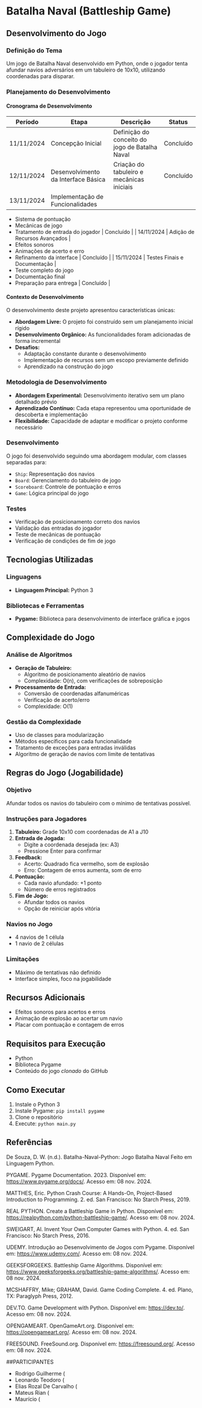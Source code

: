 # Batalha Naval (Battleship Game)

## Desenvolvimento do Jogo

### Definição do Tema
Um jogo de Batalha Naval desenvolvido em Python, onde o jogador tenta afundar navios adversários em um tabuleiro de 10x10, utilizando coordenadas para disparar.

### Planejamento do Desenvolvimento

#### Cronograma de Desenvolvimento
| Período | Etapa | Descrição | Status |
|---------|-------|-----------|--------|
| 11/11/2024 | Concepção Inicial | Definição do conceito do jogo de Batalha Naval | Concluído |
| 12/11/2024 | Desenvolvimento da Interface Básica | Criação do tabuleiro e mecânicas iniciais | Concluído |
| 13/11/2024 | Implementação de Funcionalidades | 
- Sistema de pontuação
- Mecânicas de jogo
- Tratamento de entrada do jogador | Concluído |
| 14/11/2024 | Adição de Recursos Avançados | 
- Efeitos sonoros
- Animações de acerto e erro
- Refinamento da interface | Concluído |
| 15/11/2024 | Testes Finais e Documentação | 
- Teste completo do jogo
- Documentação final
- Preparação para entrega | Concluído |

#### Contexto de Desenvolvimento
O desenvolvimento deste projeto apresentou características únicas:
- **Abordagem Livre:** O projeto foi construído sem um planejamento inicial rígido
- **Desenvolvimento Orgânico:** As funcionalidades foram adicionadas de forma incremental
- **Desafios:** 
  * Adaptação constante durante o desenvolvimento
  * Implementação de recursos sem um escopo previamente definido
  * Aprendizado na construção do jogo

### Metodologia de Desenvolvimento
- **Abordagem Experimental:** Desenvolvimento iterativo sem um plano detalhado prévio
- **Aprendizado Contínuo:** Cada etapa representou uma oportunidade de descoberta e implementação
- **Flexibilidade:** Capacidade de adaptar e modificar o projeto conforme necessário

### Desenvolvimento
O jogo foi desenvolvido seguindo uma abordagem modular, com classes separadas para:
- `Ship`: Representação dos navios
- `Board`: Gerenciamento do tabuleiro de jogo
- `Scoreboard`: Controle de pontuação e erros
- `Game`: Lógica principal do jogo

### Testes
- Verificação de posicionamento correto dos navios
- Validação das entradas do jogador
- Teste de mecânicas de pontuação
- Verificação de condições de fim de jogo

## Tecnologias Utilizadas

### Linguagens
- **Linguagem Principal:** Python 3

### Bibliotecas e Ferramentas
- **Pygame:** Biblioteca para desenvolvimento de interface gráfica e jogos

## Complexidade do Jogo

### Análise de Algoritmos
- **Geração de Tabuleiro:** 
  * Algoritmo de posicionamento aleatório de navios
  * Complexidade: O(n), com verificações de sobreposição
- **Processamento de Entrada:** 
  * Conversão de coordenadas alfanuméricas
  * Verificação de acerto/erro
  * Complexidade: O(1)

### Gestão da Complexidade
- Uso de classes para modularização
- Métodos específicos para cada funcionalidade
- Tratamento de exceções para entradas inválidas
- Algoritmo de geração de navios com limite de tentativas

## Regras do Jogo (Jogabilidade)

### Objetivo
Afundar todos os navios do tabuleiro com o mínimo de tentativas possível.

### Instruções para Jogadores
1. **Tabuleiro:** Grade 10x10 com coordenadas de A1 a J10
2. **Entrada de Jogada:** 
   - Digite a coordenada desejada (ex: A3)
   - Pressione Enter para confirmar
3. **Feedback:**
   - Acerto: Quadrado fica vermelho, som de explosão
   - Erro: Contagem de erros aumenta, som de erro
4. **Pontuação:**
   - Cada navio afundado: +1 ponto
   - Número de erros registrados
5. **Fim de Jogo:** 
   - Afundar todos os navios
   - Opção de reiniciar após vitória

### Navios no Jogo
- 4 navios de 1 célula
- 1 navio de 2 células

### Limitações
- Máximo de tentativas não definido
- Interface simples, foco na jogabilidade

## Recursos Adicionais
- Efeitos sonoros para acertos e erros
- Animação de explosão ao acertar um navio
- Placar com pontuação e contagem de erros

## Requisitos para Execução
- Python
- Biblioteca Pygame
- Conteúdo do jogo _clonado_ do GitHub

## Como Executar
1. Instale o Python 3
2. Instale Pygame: `pip install pygame`
3. Clone o repositório
4. Execute: `python main.py`

## Referências
De Souza, D. W. (n.d.). Batalha-Naval-Python: Jogo Batalha Naval Feito em Linguagem Python.

PYGAME. Pygame Documentation. 2023. Disponível em: https://www.pygame.org/docs/. Acesso em: 08 nov. 2024.

MATTHES, Eric. Python Crash Course: A Hands-On, Project-Based Introduction to Programming. 2. ed. San Francisco: No Starch Press, 2019.

REAL PYTHON. Create a Battleship Game in Python. Disponível em: https://realpython.com/python-battleship-game/. Acesso em: 08 nov. 2024.

SWEIGART, Al. Invent Your Own Computer Games with Python. 4. ed. San Francisco: No Starch Press, 2016.

UDEMY. Introdução ao Desenvolvimento de Jogos com Pygame. Disponível em: https://www.udemy.com/. Acesso em: 08 nov. 2024.

GEEKSFORGEEKS. Battleship Game Algorithms. Disponível em: https://www.geeksforgeeks.org/battleship-game-algorithms/. Acesso em: 08 nov. 2024.

MCSHAFFRY, Mike; GRAHAM, David. Game Coding Complete. 4. ed. Plano, TX: Paraglyph Press, 2012.

DEV.TO. Game Development with Python. Disponível em: https://dev.to/. Acesso em: 08 nov. 2024.

OPENGAMEART. OpenGameArt.org. Disponível em: https://opengameart.org/. Acesso em: 08 nov. 2024.

FREESOUND. FreeSound.org. Disponível em: https://freesound.org/. Acesso em: 08 nov. 2024.

##PARTICIPANTES
- Rodrigo Guilherme (
- Leonardo Teodoro (
- Elias Rozal De Carvalho (
- Mateus Rian (
- Maurício (
